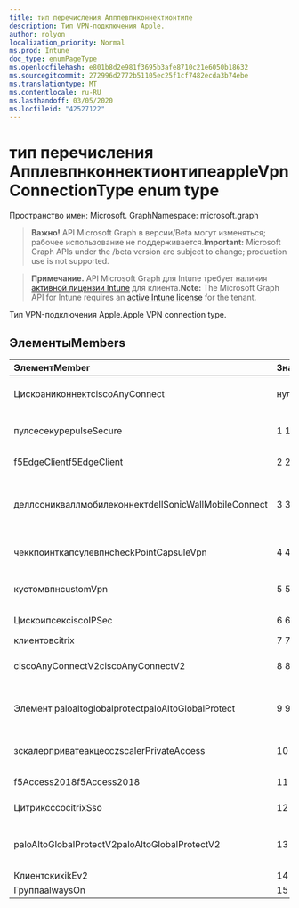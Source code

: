 ```yaml
---
title: тип перечисления Апплевпнконнектионтипе
description: Тип VPN-подключения Apple.
author: rolyon
localization_priority: Normal
ms.prod: Intune
doc_type: enumPageType
ms.openlocfilehash: e801b8d2e981f3695b3afe8710c21e6050b18632
ms.sourcegitcommit: 272996d2772b51105ec25f1cf7482ecda3b74ebe
ms.translationtype: MT
ms.contentlocale: ru-RU
ms.lasthandoff: 03/05/2020
ms.locfileid: "42527122"
---
```

# <a name="applevpnconnectiontype-enum-type"></a><span data-ttu-id="b7959-103">тип перечисления Апплевпнконнектионтипе</span><span class="sxs-lookup"><span data-stu-id="b7959-103">appleVpnConnectionType enum type</span></span>

<span data-ttu-id="b7959-104">Пространство имен: Microsoft. Graph</span><span class="sxs-lookup"><span data-stu-id="b7959-104">Namespace: microsoft.graph</span></span>

> <span data-ttu-id="b7959-105">**Важно!** API Microsoft Graph в версии/Beta могут изменяться; рабочее использование не поддерживается.</span><span class="sxs-lookup"><span data-stu-id="b7959-105">**Important:** Microsoft Graph APIs under the /beta version are subject to change; production use is not supported.</span></span>

> <span data-ttu-id="b7959-106">**Примечание.** API Microsoft Graph для Intune требует наличия [активной лицензии Intune](https://go.microsoft.com/fwlink/?linkid=839381) для клиента.</span><span class="sxs-lookup"><span data-stu-id="b7959-106">**Note:** The Microsoft Graph API for Intune requires an [active Intune license](https://go.microsoft.com/fwlink/?linkid=839381) for the tenant.</span></span>

<span data-ttu-id="b7959-107">Тип VPN-подключения Apple.</span><span class="sxs-lookup"><span data-stu-id="b7959-107">Apple VPN connection type.</span></span>

## <a name="members"></a><span data-ttu-id="b7959-108">Элементы</span><span class="sxs-lookup"><span data-stu-id="b7959-108">Members</span></span>
|<span data-ttu-id="b7959-109">Элемент</span><span class="sxs-lookup"><span data-stu-id="b7959-109">Member</span></span>|<span data-ttu-id="b7959-110">Значение</span><span class="sxs-lookup"><span data-stu-id="b7959-110">Value</span></span>|<span data-ttu-id="b7959-111">Описание</span><span class="sxs-lookup"><span data-stu-id="b7959-111">Description</span></span>|
|:---|:---|:---|
|<span data-ttu-id="b7959-112">Цискоаниконнект</span><span class="sxs-lookup"><span data-stu-id="b7959-112">ciscoAnyConnect</span></span>|<span data-ttu-id="b7959-113">нуль</span><span class="sxs-lookup"><span data-stu-id="b7959-113">0</span></span>|<span data-ttu-id="b7959-114">Cisco Аниконнект.</span><span class="sxs-lookup"><span data-stu-id="b7959-114">Cisco AnyConnect.</span></span>|
|<span data-ttu-id="b7959-115">пулсесекуре</span><span class="sxs-lookup"><span data-stu-id="b7959-115">pulseSecure</span></span>|<span data-ttu-id="b7959-116">1 </span><span class="sxs-lookup"><span data-stu-id="b7959-116">1</span></span>|<span data-ttu-id="b7959-117">Безопасный импульс.</span><span class="sxs-lookup"><span data-stu-id="b7959-117">Pulse Secure.</span></span>|
|<span data-ttu-id="b7959-118">f5EdgeClient</span><span class="sxs-lookup"><span data-stu-id="b7959-118">f5EdgeClient</span></span>|<span data-ttu-id="b7959-119">2 </span><span class="sxs-lookup"><span data-stu-id="b7959-119">2</span></span>|<span data-ttu-id="b7959-120">Пограничный клиент F5.</span><span class="sxs-lookup"><span data-stu-id="b7959-120">F5 Edge Client.</span></span>|
|<span data-ttu-id="b7959-121">деллсоникваллмобилеконнект</span><span class="sxs-lookup"><span data-stu-id="b7959-121">dellSonicWallMobileConnect</span></span>|<span data-ttu-id="b7959-122">3 </span><span class="sxs-lookup"><span data-stu-id="b7959-122">3</span></span>|<span data-ttu-id="b7959-123">Мобильное подключение Dell Сониквалл.</span><span class="sxs-lookup"><span data-stu-id="b7959-123">Dell SonicWALL Mobile Connection.</span></span>|
|<span data-ttu-id="b7959-124">чеккпоинткапсулевпн</span><span class="sxs-lookup"><span data-stu-id="b7959-124">checkPointCapsuleVpn</span></span>|<span data-ttu-id="b7959-125">4 </span><span class="sxs-lookup"><span data-stu-id="b7959-125">4</span></span>|<span data-ttu-id="b7959-126">Проверка покапсулы VPN.</span><span class="sxs-lookup"><span data-stu-id="b7959-126">Check Point Capsule VPN.</span></span>|
|<span data-ttu-id="b7959-127">кустомвпн</span><span class="sxs-lookup"><span data-stu-id="b7959-127">customVpn</span></span>|<span data-ttu-id="b7959-128">5 </span><span class="sxs-lookup"><span data-stu-id="b7959-128">5</span></span>|<span data-ttu-id="b7959-129">Пользовательская сеть VPN.</span><span class="sxs-lookup"><span data-stu-id="b7959-129">Custom VPN.</span></span>|
|<span data-ttu-id="b7959-130">Цискоипсек</span><span class="sxs-lookup"><span data-stu-id="b7959-130">ciscoIPSec</span></span>|<span data-ttu-id="b7959-131">6 </span><span class="sxs-lookup"><span data-stu-id="b7959-131">6</span></span>|<span data-ttu-id="b7959-132">Cisco (IPSec).</span><span class="sxs-lookup"><span data-stu-id="b7959-132">Cisco (IPSec).</span></span>|
|<span data-ttu-id="b7959-133">клиентов</span><span class="sxs-lookup"><span data-stu-id="b7959-133">citrix</span></span>|<span data-ttu-id="b7959-134">7 </span><span class="sxs-lookup"><span data-stu-id="b7959-134">7</span></span>|<span data-ttu-id="b7959-135">Клиентов.</span><span class="sxs-lookup"><span data-stu-id="b7959-135">Citrix.</span></span>|
|<span data-ttu-id="b7959-136">ciscoAnyConnectV2</span><span class="sxs-lookup"><span data-stu-id="b7959-136">ciscoAnyConnectV2</span></span>|<span data-ttu-id="b7959-137">8 </span><span class="sxs-lookup"><span data-stu-id="b7959-137">8</span></span>|<span data-ttu-id="b7959-138">Cisco Аниконнект v2.</span><span class="sxs-lookup"><span data-stu-id="b7959-138">Cisco AnyConnect V2.</span></span>|
|<span data-ttu-id="b7959-139">Элемент paloaltoglobalprotect</span><span class="sxs-lookup"><span data-stu-id="b7959-139">paloAltoGlobalProtect</span></span>|<span data-ttu-id="b7959-140">9 </span><span class="sxs-lookup"><span data-stu-id="b7959-140">9</span></span>|<span data-ttu-id="b7959-141">Palo Alto сети Глобалпротект.</span><span class="sxs-lookup"><span data-stu-id="b7959-141">Palo Alto Networks GlobalProtect.</span></span>|
|<span data-ttu-id="b7959-142">зскалерприватеакцесс</span><span class="sxs-lookup"><span data-stu-id="b7959-142">zscalerPrivateAccess</span></span>|<span data-ttu-id="b7959-143">10 </span><span class="sxs-lookup"><span data-stu-id="b7959-143">10</span></span>|<span data-ttu-id="b7959-144">Частный доступ зскалер.</span><span class="sxs-lookup"><span data-stu-id="b7959-144">Zscaler Private Access.</span></span>|
|<span data-ttu-id="b7959-145">f5Access2018</span><span class="sxs-lookup"><span data-stu-id="b7959-145">f5Access2018</span></span>|<span data-ttu-id="b7959-146">11 </span><span class="sxs-lookup"><span data-stu-id="b7959-146">11</span></span>|<span data-ttu-id="b7959-147">F5 доступ 2018.</span><span class="sxs-lookup"><span data-stu-id="b7959-147">F5 Access 2018.</span></span>|
|<span data-ttu-id="b7959-148">Цитриксссо</span><span class="sxs-lookup"><span data-stu-id="b7959-148">citrixSso</span></span>|<span data-ttu-id="b7959-149">12 </span><span class="sxs-lookup"><span data-stu-id="b7959-149">12</span></span>|<span data-ttu-id="b7959-150">Единый вход Citrix.</span><span class="sxs-lookup"><span data-stu-id="b7959-150">Citrix Sso.</span></span>|
|<span data-ttu-id="b7959-151">paloAltoGlobalProtectV2</span><span class="sxs-lookup"><span data-stu-id="b7959-151">paloAltoGlobalProtectV2</span></span>|<span data-ttu-id="b7959-152">13 </span><span class="sxs-lookup"><span data-stu-id="b7959-152">13</span></span>|<span data-ttu-id="b7959-153">Palo Alto сети Глобалпротект v2.</span><span class="sxs-lookup"><span data-stu-id="b7959-153">Palo Alto Networks GlobalProtect V2.</span></span>|
|<span data-ttu-id="b7959-154">Клиентских</span><span class="sxs-lookup"><span data-stu-id="b7959-154">ikEv2</span></span>|<span data-ttu-id="b7959-155">14 </span><span class="sxs-lookup"><span data-stu-id="b7959-155">14</span></span>|<span data-ttu-id="b7959-156">Клиентских.</span><span class="sxs-lookup"><span data-stu-id="b7959-156">IKEv2.</span></span>|
|<span data-ttu-id="b7959-157">Группа</span><span class="sxs-lookup"><span data-stu-id="b7959-157">alwaysOn</span></span>|<span data-ttu-id="b7959-158">15 </span><span class="sxs-lookup"><span data-stu-id="b7959-158">15</span></span>|<span data-ttu-id="b7959-159">Группа.</span><span class="sxs-lookup"><span data-stu-id="b7959-159">AlwaysOn.</span></span>|




